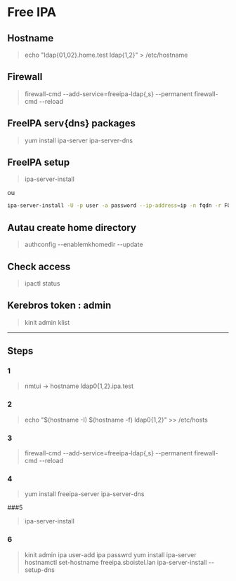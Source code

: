 # Free IPA

## Hostname
> echo "ldap{01,02}.home.test ldap{1,2}" > /etc/hostname

## Firewall
> firewall-cmd --add-service=freeipa-ldap{,s} --permanent
> firewall-cmd --reload

## FreeIPA serv{dns} packages
> yum install ipa-server ipa-server-dns

## FreeIPA setup
> ipa-server-install

ou

```bash
ipa-server-install -U -p user -a password --ip-address=ip -n fqdn -r FQDN --hostname=${hostname -f} --setup-dns --auto-reverse
```

## Autau create home directory
> authconfig --enablemkhomedir --update

## Check access
> ipactl status

## Kerebros token : admin
> kinit admin
> klist

---
## Steps

### 1
> nmtui -> hostname ldap0{1,2}.ipa.test

### 2
> echo "$(hostname -I) $(hostname -f) ldap0{1,2}" >> /etc/hosts

### 3
> firewall-cmd --add-service=freeipa-ldap{,s} --permanent
> firewall-cmd --reload

### 4
> yum install freeipa-server ipa-server-dns

###5
> ipa-server-install

### 6 
> kinit admin
> ipa user-add
> ipa passwrd
> yum install ipa-server
> hostnamctl set-hostname freeipa.sboistel.lan
> ipa-server-install --setup-dns